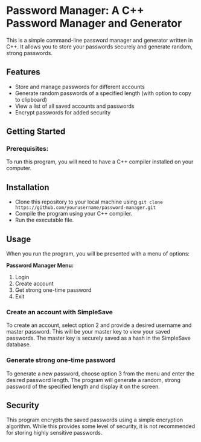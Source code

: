# Password Manager: A C++ Password Manager and Generator

This is a simple command-line password manager and generator written in C++. It allows you to store your passwords securely and generate random, strong passwords.

## Features
- Store and manage passwords for different accounts
- Generate random passwords of a specified length (with option to copy to clipboard)
- View a list of all saved accounts and passwords
- Encrypt passwords for added security

## Getting Started

### Prerequisites:
To run this program, you will need to have a C++ compiler installed on your computer.

## Installation
- Clone this repository to your local machine using `git clone https://github.com/yourusername/password-manager.git`
- Compile the program using your C++ compiler.
- Run the executable file.

## Usage
When you run the program, you will be presented with a menu of options:

**Password Manager Menu:**
1. Login
2. Create account
3. Get strong one-time password
4. Exit

### Create an account with SimpleSave
To create an account, select option 2 and provide a desired username and master password. This will be your master key to view your saved passwords. The master key is securely saved as a hash in the SimpleSave database.

### Generate strong one-time password
To generate a new password, choose option 3 from the menu and enter the desired password length. The program will generate a random, strong password of the specified length and display it on the screen.

## Security
This program encrypts the saved passwords using a simple encryption algorithm. While this provides some level of security, it is not recommended for storing highly sensitive passwords.

